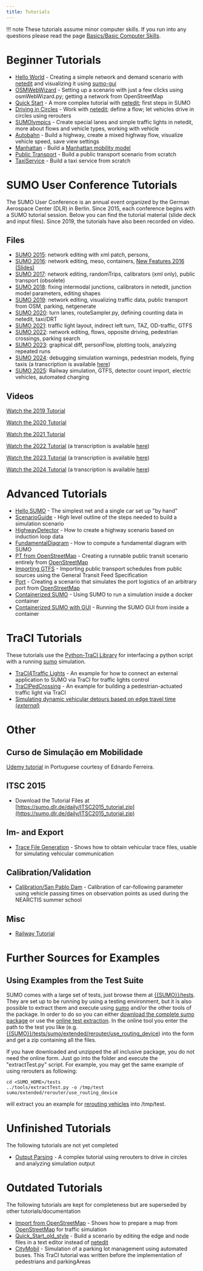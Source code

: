 ```yaml
---
title: Tutorials
---
```


!!! note
    These tutorials assume minor computer skills. If you run into any questions please read the page [Basics/Basic Computer Skills](../Basics/Basic_Computer_Skills.md).

# Beginner Tutorials
* [Hello World](Hello_World.md) - Creating a simple network and demand scenario with [netedit](../Netedit/index.md) and visualizing it using [sumo-gui](../sumo-gui.md)
* [OSMWebWizard](OSMWebWizard.md) - Setting up a scenario with just a few clicks using osmWebWizard.py; getting a network from OpenStreetMap
* [Quick Start](quick_start.md) - A more complex tutorial with [netedit](../Netedit/index.md); first steps in SUMO
* [Driving in Circles](Driving_in_Circles.md) - Work with [netedit](../Netedit/index.md); define a flow; let vehicles drive in circles using rerouters
* [SUMOlympics](SUMOlympics.md) - Create special lanes and simple traffic lights in netedit, more about flows and vehicle types, working with vehicle
* [Autobahn](Autobahn.md) - Build a highway, create a mixed highway flow, visualize vehicle speed, save view settings
* [Manhattan](Manhattan.md) - Build a [Manhattan mobility model](https://en.wikipedia.org/wiki/Manhattan_mobility_model)
* [Public Transport](PublicTransport.md) - Build a public transport scenario from scratch
* [TaxiService](TaxiService.md) - Build a taxi service from scratch

# SUMO User Conference Tutorials

The SUMO User Conference is an annual event organized by the German Aerospace Center (DLR) in Berlin. Since 2015, each conference begins with a SUMO tutorial session. Below you can find the tutorial material (slide deck and input files). Since 2019, the tutorials have also been recorded on video.

## Files
* [SUMO 2015](https://sumo.dlr.de/daily/sumo2015_tutorial.zip): network editing with xml patch, persons,
* [SUMO 2016](https://sumo.dlr.de/daily/sumo2016_tutorial.zip): network editing, meso, containers, [New Features 2016 (Slides)](https://sumo.dlr.de/daily/SUMO2016_new_features.pdf)
* [SUMO 2017](https://sumo.dlr.de/daily/sumo2017_tutorial.zip): network editing, randomTrips, calibrators (xml only), public transport (obsolete)
* [SUMO 2018](https://sumo.dlr.de/daily/sumo2018_tutorial.zip): fixing intermodal junctions, calibrators in netedit, junction model parameters, editing shapes
* [SUMO 2019](https://sumo.dlr.de/daily/sumo2019_tutorial.zip): network editing, visualizing traffic data, public transport from OSM, parking, netgenerate
* [SUMO 2020](https://sumo.dlr.de/daily/sumo2020_tutorial.zip): turn lanes, routeSampler.py, defining counting data in netedit, taxi/DRT
* [SUMO 2021](https://sumo.dlr.de/daily/sumo2021_tutorial.zip): traffic light layout, indirect left turn, TAZ, OD-traffic, GTFS
* [SUMO 2022](https://sumo.dlr.de/daily/sumo2022_tutorial.zip): network editing, flows, opposite driving, pedestrian crossings, parking search
* [SUMO 2023](https://sumo.dlr.de/daily/sumo2023_tutorial.zip): graphical diff, personFlow, plotting tools, analyzing repeated runs
* [SUMO 2024](https://sumo.dlr.de/daily/sumo2024_tutorial.zip): debugging simulation warnings, pedestrian models, flying taxis (a transcription is available [here](2024.md#transcription))
* [SUMO 2025](https://sumo.dlr.de/daily/sumo2025_tutorial.zip): Railway simulation, GTFS, detector count import, electric vehicles, automated charging

## Videos

<a class="no-arrow-link" data-youtube href="https://www.youtube.com/watch?v=UeaeCdLt_1o">Watch the 2019 Tutorial</a>
<br>

<a class="no-arrow-link" data-youtube href="https://www.youtube.com/watch?v=aiOQbaB-pWo">Watch the 2020 Tutorial</a>
<br>

<a class="no-arrow-link" data-youtube href="https://www.youtube.com/watch?v=tlshWdzFWpY">Watch the 2021 Tutorial</a>
<br>

<a class="no-arrow-link" data-youtube href="https://www.youtube.com/watch?v=urKtJj87X5M">Watch the 2022 Tutorial</a>
(a transcription is available [here](2022.md#transcription))
<br>

<a class="no-arrow-link" data-youtube href="https://www.youtube.com/watch?v=3J5KqOPT2qI">Watch the 2023 Tutorial</a>
(a transcription is available [here](2023.md#transcription))
<br>

<a class="no-arrow-link" data-youtube href="https://www.youtube.com/watch?v=9WCGxJDdY9s">Watch the 2024 Tutorial</a>
(a transcription is available [here](2024.md#transcription))

# Advanced Tutorials
* [Hello SUMO](Hello_SUMO.md) - The simplest net and a single car set up "by hand"
* [ScenarioGuide](ScenarioGuide.md) - High level outline of the steps needed to build a simulation scenario
* [HighwayDetector](HighwayDetector.md) - How to create a highway scenario based on induction loop data
* [FundamentalDiagram](FundamentalDiagram.md) - How to compute a fundamental diagram with SUMO
* [PT from OpenStreetMap](PT_from_OpenStreetMap.md) - Creating a runnable public transit scenario entirely from [OpenStreetMap](https://www.openstreetmap.org/)
* [Importing GTFS](GTFS.md) - Importing public transport schedules from public sources using the General Transit Feed Specification
* [Port](port.md) - Creating a scenario that simulates the port logistics of an arbitrary port from [OpenStreetMap](https://www.openstreetmap.org/)
* [Containerized SUMO](Containerized_SUMO.md) - Using SUMO to run a simulation inside a docker container
* [Containerized SUMO with GUI](Containerized_SUMO_GUI.md) - Running the SUMO GUI from inside a container

# TraCI Tutorials
These tutorials use the [Python-TraCI Library](../TraCI/Interfacing_TraCI_from_Python.md) for interfacing a python script with a running [sumo](../sumo.md) simulation.

* [TraCI4Traffic Lights](TraCI4Traffic_Lights.md) - An example for how to connect an external application to SUMO via TraCI for traffic lights control
* [TraCIPedCrossing](TraCIPedCrossing.md) - An example for building a pedestrian-actuated traffic light via TraCI
* [Simulating dynamic vehicular detours based on edge travel time (*external*)](https://medium.com/@fazekade/simulating-dynamic-vehicular-detours-based-on-edge-travel-time-in-sumo-e57a50457dba)

# Other

## Curso de Simulação em Mobilidade
[Udemy tutorial](https://www.udemy.com/course/ferramenta-de-microssimulacao-de-trafego-sumo/) in Portuguese courtesy of Ednardo Ferreira.

## ITSC 2015

* Download the Tutorial Files at [https://sumo.dlr.de/daily/ITSC2015_tutorial.zip](https://sumo.dlr.de/daily/ITSC2015_tutorial.zip)

## Im- and Export
* [Trace File Generation](Trace_File_Generation.md) - Shows how to obtain vehicular trace files, usable for simulating vehicular communication

## Calibration/Validation
* [Calibration/San Pablo Dam](Calibration/San_Pablo_Dam.md) - Calibration of car-following parameter using vehicle passing times on observation points as used during the NEARCTIS summer school
<!--* [[Calibration/Berlin]] - Validation of a small inner-urban scenario of Berlin-->

<!-- ==Traffic Light Signal Control with MultiAgent Network== -->
<!--* [[MultiAgentControl]] - MultiAgent Control of Traffic Light Signals with Python -->

## Misc

- [Railway Tutorial](https://sumo.dlr.de/daily/workshop_rail_db2019.7z)

# Further Sources for Examples
## Using Examples from the Test Suite
SUMO comes with a large set of tests, just browse them at [{{SUMO}}/tests](https://github.com/eclipse-sumo/sumo/blob/main/tests). They are set up to be running by using a testing environment, but it is also possible to extract them and execute using [sumo](../sumo.md) and/or the other tools of the package. In order to do so you can either [download the complete sumo package](../Downloads.md#sources) or use the [online test extraction](https://sumo.dlr.de/extractTest.php). In the online tool you enter the path to the test you like (e.g. [{{SUMO}}/tests/sumo/extended/rerouter/use_routing_device](https://github.com/eclipse-sumo/sumo/blob/main/tests/sumo/extended/rerouter/use_routing_device)) into the form and get a zip containing all the files.

If you have downloaded and unzipped the all inclusive package, you do not need the online form. Just go into the folder and execute the "extractTest.py" script. For example, you may get the same example of using rerouters as following:

```
cd <SUMO_HOME>/tests
../tools/extractTest.py -o /tmp/test sumo/extended/rerouter/use_routing_device
```

will extract you an example for [rerouting vehicles](../Simulation/Rerouter.md) into /tmp/test.

# Unfinished Tutorials
The following tutorials are not yet completed

* [Output Parsing](Output_Parsing.md) - A complex tutorial using rerouters to drive in circles and analyzing simulation output

# Outdated Tutorials
The following tutorials are kept for completeness but are superseded by other tutorials/documentation

* [Import from OpenStreetMap](Import_from_OpenStreetMap.md) - Shows how to prepare a map from [OpenStreetMap](https://www.openstreetmap.org/) for traffic simulation
* [Quick_Start_old_style](Quick_Start_old_style.md) - Build a scenario by editing the edge and node files in a text editor instead of [netedit](../Netedit/index.md)
* [CityMobil](CityMobil.md) - Simulation of a parking lot management using automated buses. This TraCI tutorial was written before the implementation of pedestrians and parkingAreas
